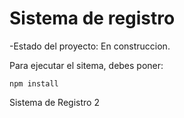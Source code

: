 <h1> Sistema de registro</h1>

-Estado del proyecto: En construccion.

Para ejecutar el sitema, debes poner:

```npm install```

Sistema de Registro 2
